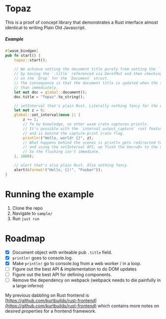 # Topaz

This is a proof of concept library that demonstrates a Rust interface almost identical to 
writing Plain Old Javascript.

##### Example 
```rust
#[wasm_bindgen]
pub fn start() {
    topaz::start();
    
    // We achieve setting the document title purely from setting the `.title` field
    // by having the `.title` referenced via DerefMut and then checking for changes
    // on the `Drop` for the `Document` struct.
    // The consequence is that the document title is updated when the struct drops, rather
    // than immediately. 
    let mut doc = global::document();
    doc.title = "Topaz".to_string();

    // setInterval that's plain Rust. Literally nothing fancy for the end user here.
    let mut z = 0;
    global::set_interval(move || {
        z += 1;
        // To my knowledge, no other wasm crate captures println.
        // It's possible with the `internal_output_capture` rust feature, so it requires the nightly compiler
        // and is behind the capture-print crate flag.
        println!("Hello, world! {}", z);
        // What happens behind the scenes is println gets redirected to a Vec<u8>
        // and using the setInterval API, we flush the Vec<u8> to the console.
        // So the flushing isn't immediate.
    }, 1000);

    // alert that's also plain Rust. Also nothing fancy.
    alert(&format!("Hello, {}!", "Foobar"));
}
```

# Running the example

1. Clone the repo
2. Navigate to `sample/`
3. Run `just run`

# Roadmap

- [x] Document object with writeable pub `.title` field.
- [x] `println!` goes to console.log.
- [x] Make `println!` go to console.log from a web worker / in a loop.
- [ ] Figure out the best API & implementation to do DOM updates
- [ ] Figure out the best API for defining components.
- [ ] Remove the dependency on webpack (webpack needs to die painfully in a large inferno)

My previous dabbling on Rust frontend is 
[https://github.com/kurtbuilds/rust-frontend](https://github.com/kurtbuilds/rust-frontend)
which contains more notes on desired properties for a frontend framework.
